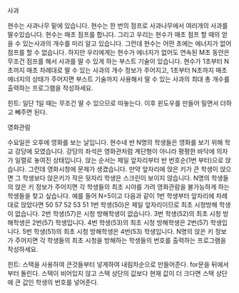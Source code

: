 사과

현수는 사과나무 밑에 있습니다. 현수는 한 번의 점프로 사과나무에서 여러개의 사과를 딸수있습니다. 현수는 매초 점프를 합니다. 그리고 우리는 현수가 매초 점프 할 때의 얻을 수 있는사과의 개수를 미리 알고 있습니다. 그런데 현수는 어떤 초에는 에너지가 없어 점프를 할 수 없습니다. 하지만 우리에게는 현수가 에너지가 없어도 연속된 M초 동안은 무조건 점프를 해서 사과를 딸 수 있게 하는 부스트 기술이 있습니다.
현수가 1초부터 N초까지 매초 차례대로 딸 수 있는 사과의 개수 정보가 주어지고, 1초부터 N초까지 매초 에너지의 상태가 주어지면 부스트 기술까지 사용해서 딸 수 있는 사과의 최대 총 개수를 출력하는 프로그램을 작성하세요.

힌트: 일단 1일 때는 무조건 딸 수 있으므로 따놓는다. 이후 윈도우를 만들어 밀면서 더하고 빼주면 된다.

영화관람

수요일은 오후에 영화를 보는 날입니다. 현수네 반 N명의 학생들은 영화를 보기 위해 학교 강당에 모였습니다.
강당의 좌석은 영화관처럼 계단형이 아니라 평평한 바닥에 의자가 일렬로 놓여진 상태입니다.
앉는 순서는 제일 앞자리부터 반 번호순(1번 부터)으로 앉습니다.
그런데 영화시청에 문제가 생겼습니다. 만약 앞자리에 앉은 키가 큰 학생이 앉으면 그 학생보다 앉은키가 작은 뒷자리 학생은 스크린이 보이지 않습니다.
N명의 학생들의 앉은 키 정보가 주어지면 각 학생들의 최초 시야를 가려 영화관람을 불가능하게 하는 학생들을 찾고 싶습니다.
예를 들어 N=5이고 다음과 같이 1번 학생부터 앞자리에 차례대로 앉았다면 50 57 52 53 51
1번 학생(50)은 제일 앞자리이므로 최초 시청방해 학생이 없습니다.
2번 학생(57)은 시청 방해학생이 없습니다.
3번 학생(52)의 최초 시청 방해학생은 2번(57) 학생입니다.
4번 학생(53)의 최초 시청 방해학생은 2번(57) 학생입니다.
5번 학생(51)의 최초 시청 방해학생은 4번(53) 학생입니다.
N명의 앉은 키 정보가 주어지면 각 학생들의 최초 시청을 방해하는 학생들의 번호를 출력하는 프로그램을 작성하세요.

힌트: 스택을 사용하여 큰것들부터 넣게하여 내림차순으로 만들어준다. for문을 뒤에서 부터 돌린다. 스택이 비어있지 않고 스택 상단의 값보다 현재 값이 더 크다면 스택 상단에 큰 값인 학생의 번호를 넣어준다.
